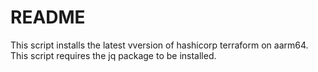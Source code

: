 # README
This script installs the latest vversion of hashicorp terraform on aarm64.
This script requires the jq package to be installed.
